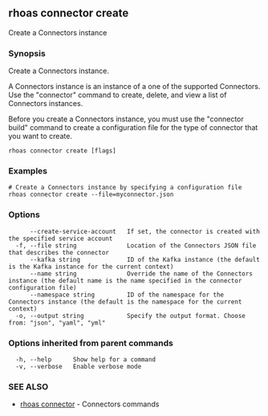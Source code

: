 ## rhoas connector create

Create a Connectors instance

### Synopsis

Create a Connectors instance. 

A Connectors instance is an instance of a one of the supported Connectors.
Use the "connector" command to create, delete, and view a list of Connectors instances.

Before you create a Connectors instance, you must use the "connector build" command to create a configuration file for the type of connector that you want to create. 


```
rhoas connector create [flags]
```

### Examples

```
# Create a Connectors instance by specifying a configuration file
rhoas connector create --file=myconnector.json

```

### Options

```
      --create-service-account   If set, the connector is created with the specified service account
  -f, --file string              Location of the Connectors JSON file that describes the connector
      --kafka string             ID of the Kafka instance (the default is the Kafka instance for the current context)
      --name string              Override the name of the Connectors instance (the default name is the name specified in the connector configuration file)
      --namespace string         ID of the namespace for the Connectors instance (the default is the namespace for the current context)
  -o, --output string            Specify the output format. Choose from: "json", "yaml", "yml"
```

### Options inherited from parent commands

```
  -h, --help      Show help for a command
  -v, --verbose   Enable verbose mode
```

### SEE ALSO

* [rhoas connector](rhoas_connector.md)	 - Connectors commands

